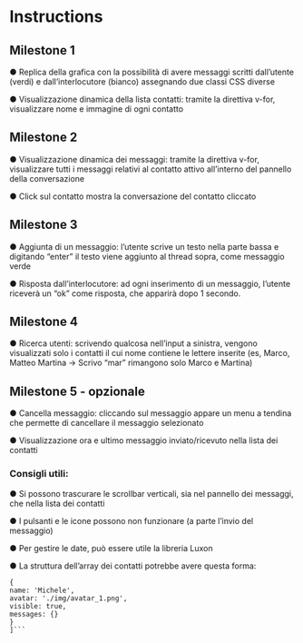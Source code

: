 # Instructions

## Milestone 1
● Replica della grafica con la possibilità di avere messaggi scritti dall’utente (verdi) e
dall’interlocutore (bianco) assegnando due classi CSS diverse

● Visualizzazione dinamica della lista contatti: tramite la direttiva v-for, visualizzare
nome e immagine di ogni contatto

## Milestone 2
● Visualizzazione dinamica dei messaggi: tramite la direttiva v-for, visualizzare tutti i
messaggi relativi al contatto attivo all’interno del pannello della conversazione

● Click sul contatto mostra la conversazione del contatto cliccato

## Milestone 3
● Aggiunta di un messaggio: l’utente scrive un testo nella parte bassa e digitando
“enter” il testo viene aggiunto al thread sopra, come messaggio verde

● Risposta dall’interlocutore: ad ogni inserimento di un messaggio, l’utente riceverà
un “ok” come risposta, che apparirà dopo 1 secondo.

## Milestone 4
● Ricerca utenti: scrivendo qualcosa nell’input a sinistra, vengono visualizzati solo i
contatti il cui nome contiene le lettere inserite (es, Marco, Matteo Martina -> Scrivo
“mar” rimangono solo Marco e Martina)

## Milestone 5 - opzionale
● Cancella messaggio: cliccando sul messaggio appare un menu a tendina che
permette di cancellare il messaggio selezionato

● Visualizzazione ora e ultimo messaggio inviato/ricevuto nella lista dei contatti

### Consigli utili:
● Si possono trascurare le scrollbar verticali, sia nel pannello dei messaggi, che nella
lista dei contatti

● I pulsanti e le icone possono non funzionare (a parte l’invio del messaggio)

● Per gestire le date, può essere utile la libreria Luxon

● La struttura dell’array dei contatti potrebbe avere questa forma:
```contacts: [
{
name: 'Michele',
avatar: './img/avatar_1.png',
visible: true,
messages: {} 
}
]```